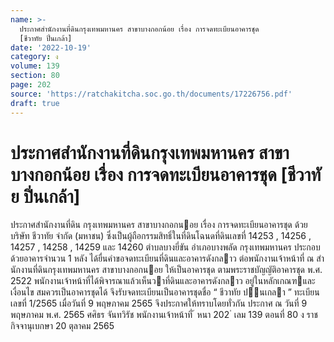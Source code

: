 ```yaml
---
name: >-
  ประกาศสำนักงานที่ดินกรุงเทพมหานคร สาขาบางกอกน้อย เรื่อง การจดทะเบียนอาคารชุด
  [ชีวาทัย ปิ่นเกล้า]
date: '2022-10-19'
category: ง
volume: 139
section: 80
page: 202
source: 'https://ratchakitcha.soc.go.th/documents/17226756.pdf'
draft: true
---
```


# ประกาศสำนักงานที่ดินกรุงเทพมหานคร สาขาบางกอกน้อย เรื่อง การจดทะเบียนอาคารชุด [ชีวาทัย ปิ่นเกล้า]

ประกาศสํานักงานที่ดิน กรุงเทพมหานคร สาขาบางกอกนอย เรื่อง การจดทะเบียนอาคารชุด ด้วย บริษัท ชีวาทัย จํากัด (มหาชน) ซึ่งเป็นผู้ถือกรรมสิทธิ์ในที่ดินโฉนดที่ดินเลขที่ 14253 , 14256 , 14257 , 14258 , 14259 และ 14260 ตําบลบางยี่ขัน อําเภอบางพลัด กรุงเทพมหานคร ประกอบด้วยอาคารจํานวน 1 หลัง ได้ยื่นคําขอจดทะเบียนที่ดินและอาคารดังกลาว ต่อพนักงานเจ้าหน้าที่ ณ สํานักงานที่ดินกรุงเทพมหานคร สาขาบางกอกนอย ให้เป็นอาคารชุด ตามพระราชบัญญัติอาคารชุด พ.ศ. 2522 พนักงานเจ้าหน้าที่ได้พิจารณาแล้วเห็นวาที่ดินและอาคารดังกลาว อยู่ในหลักเกณฑและเงื่อนไข สมควรเป็นอาคารชุดได้ จึงรับจดทะเบียนเป็นอาคารชุดชื่อ “ ชีวาทัย ปนเกลา ” ทะเบียนเลขที่ 1/2565 เมื่อวันที่ 9 พฤษภาคม 2565 จึงประกาศให้ทราบโดยทั่วกัน ประกาศ ณ วันที่ 9 พฤษภาคม พ.ศ. 2565 ศศิธร จันทวิรัช พนักงานเจ้าหน้าที่ ้ หนา 202 ่ เลม 139 ตอนที่ 80 ง ราชกิจจานุเบกษา 20 ตุลาคม 2565
